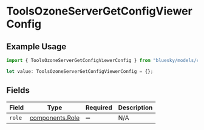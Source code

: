 # ToolsOzoneServerGetConfigViewerConfig

## Example Usage

```typescript
import { ToolsOzoneServerGetConfigViewerConfig } from "bluesky/models/components";

let value: ToolsOzoneServerGetConfigViewerConfig = {};
```

## Fields

| Field                                              | Type                                               | Required                                           | Description                                        |
| -------------------------------------------------- | -------------------------------------------------- | -------------------------------------------------- | -------------------------------------------------- |
| `role`                                             | [components.Role](../../models/components/role.md) | :heavy_minus_sign:                                 | N/A                                                |